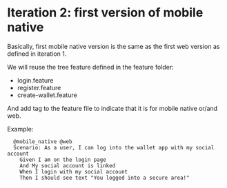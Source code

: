 # Iteration 2: first version of mobile native

Basically, first mobile native version is the same as the first web version as
defined in iteration 1.

We will reuse the tree feature defined in the feature folder:

- login.feature
- register.feature
- create-wallet.feature

And add tag to the feature file to indicate that it is for mobile native or/and
web.

Example:

```
  @mobile_native @web
  Scenario: As a user, I can log into the wallet app with my social account
    Given I am on the login page
    And My social account is linked
    When I login with my social account
    Then I should see text "You logged into a secure area!"
```
